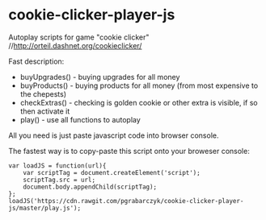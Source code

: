 # cookie-clicker-player-js
Autoplay scripts for game "cookie clicker" //http://orteil.dashnet.org/cookieclicker/

Fast description:
- buyUpgrades() - buying upgrades for all money
- buyProducts() - buying products for all money (from most expensive to the chepests)
- checkExtras() - checking is golden cookie or other extra is visible, if so then activate it
- play() - use all functions to autoplay

All you need is just paste javascript code into browser console.

The fastest way is to copy-paste this script onto your broweser console:
```
var loadJS = function(url){
    var scriptTag = document.createElement('script');
    scriptTag.src = url;
    document.body.appendChild(scriptTag);
};
loadJS('https://cdn.rawgit.com/pgrabarczyk/cookie-clicker-player-js/master/play.js');
```
